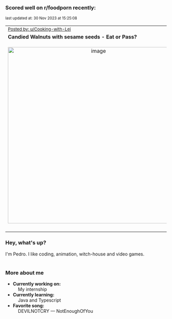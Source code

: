 ### Scored well on r/foodporn recently:

<p align="left"><sub>last updated at: 30 Nov 2023 at 15:25:08</sub></p>

|   |
| --- |
| <sub>[Posted by: u/Cooking-with-Lei][source]</sub> |
| **Candied Walnuts with sesame seeds - Eat or Pass?** | 
|<p align="center"> <img alt="image" src="https://i.redd.it/u2qxclv61y2c1.jpg" width="550" /> </p>|
|   |

### Hey, what's up?

I'm Pedro. I like coding, animation, witch-house and video games.<br><br>

### More about me
- **Currently working on:**  
&nbsp;&nbsp;&nbsp;&nbsp;My internship
- **Currently learning:**  
&nbsp;&nbsp;&nbsp;&nbsp;Java and Typescript
- **Favorite song:**  
&nbsp;&nbsp;&nbsp;&nbsp;DEVILNOTCRY — NotEnoughOfYou<br><br>

  



  
  
  
[linkedin]: https://linkedin.com/in/pedro-h-r-gomes-8a487b14a/
[gmail]: mailto:pilique11@gmail.com
[source]: https://reddit.com/r/FoodPorn/comments/185bkup/candied_walnuts_with_sesame_seeds_eat_or_pass/
[redditAPI]: https://www.reddit.com/dev/api/